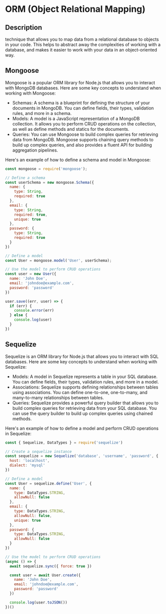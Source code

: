 # ORM (Object Relational Mapping)

## Description 
technique that allows you to map data from a relational database to objects in your code. 
This helps to abstract away the complexities of working with a database, and makes it easier to work with your data in an object-oriented way.

## Mongoose

Mongoose is a popular ORM library for Node.js that allows you to interact with MongoDB databases. Here are some key concepts to understand when working with Mongoose:

- Schemas: A schema is a blueprint for defining the structure of your documents in MongoDB. You can define fields, their types, validation rules, and more in a schema.
- Models: A model is a JavaScript representation of a MongoDB collection. It allows you to perform CRUD operations on the collection, as well as define methods and statics for the documents.
- Queries: You can use Mongoose to build complex queries for retrieving data from MongoDB. Mongoose supports chaining query methods to build up complex queries, and also provides a fluent API for building aggregation pipelines.

Here's an example of how to define a schema and model in Mongoose:
```javascript
const mongoose = require('mongoose');

// Define a schema
const userSchema = new mongoose.Schema({
  name: {
    type: String,
    required: true
  },
  email: {
    type: String,
    required: true,
    unique: true
  },
  password: {
    type: String,
    required: true
  }
})

// Define a model
const User = mongoose.model('User', userSchema);

// Use the model to perform CRUD operations
const user = new User({
  name: 'John Doe',
  email: 'johndoe@example.com',
  password: 'password'
})

user.save((err, user) => {
  if (err) {
    console.error(err)
  } else {
    console.log(user)
  }
})

```

## Sequelize
Sequelize is an ORM library for Node.js that allows you to interact with SQL databases. Here are some key concepts to understand when working with Sequelize:
- Models: A model in Sequelize represents a table in your SQL database. You can define fields, their types, validation rules, and more in a model.
- Associations: Sequelize supports defining relationships between tables using associations. You can define one-to-one, one-to-many, and many-to-many relationships between tables.
- Queries: Sequelize provides a powerful query builder that allows you to build complex queries for retrieving data from your SQL database. You can use the query builder to build up complex queries using chained methods.

Here's an example of how to define a model and perform CRUD operations in Sequelize:

```javascript
const { Sequelize, DataTypes } = require('sequelize')

// Create a sequelize instance
const sequelize = new Sequelize('database', 'username', 'password', {
  host: 'localhost',
  dialect: 'mysql'
})

// Define a model
const User = sequelize.define('User', {
  name: {
    type: DataTypes.STRING,
    allowNull: false
  },
  email: {
    type: DataTypes.STRING,
    allowNull: false,
    unique: true
  },
  password: {
    type: DataTypes.STRING,
    allowNull: false
  }
})

// Use the model to perform CRUD operations
(async () => {
  await sequelize.sync({ force: true })

  const user = await User.create({
    name: 'John Doe',
    email: 'johndoe@example.com',
    password: 'password'
  })

  console.log(user.toJSON())
})()

```